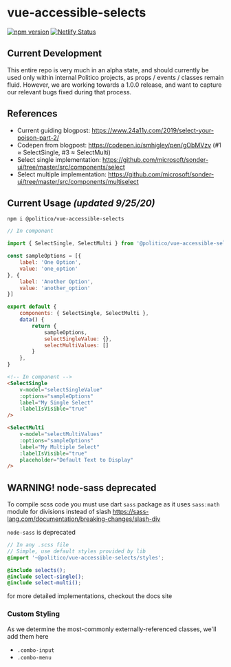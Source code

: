 # vue-accessible-selects

[![npm version](https://badge.fury.io/js/%40politico%2Fvue-accessible-selects.svg)](https://badge.fury.io/js/%40politico%2Fvue-accessible-selects)
[![Netlify Status](https://api.netlify.com/api/v1/badges/dd8c8636-2b7a-4984-a031-712b57d9bfba/deploy-status)](https://app.netlify.com/sites/vue-accessible-selects/deploys)

## Current Development

This entire repo is very much in an alpha state, and should currently be used only within internal Politico projects, as props / events / classes remain fluid. However, we are working towards a 1.0.0 release, and want to capture our relevant bugs fixed during that process.

## References

* Current guiding blogpost: https://www.24a11y.com/2019/select-your-poison-part-2/
* Codepen from blogpost: https://codepen.io/smhigley/pen/gObMVzv (#1 ≈ SelectSingle, #3 ≈ SelectMulti)
* Select single implementation: https://github.com/microsoft/sonder-ui/tree/master/src/components/select
* Select multiple implementation: https://github.com/microsoft/sonder-ui/tree/master/src/components/multiselect

## Current Usage *(updated 9/25/20)*

```shell
npm i @politico/vue-accessible-selects
```

```javascript
// In component

import { SelectSingle, SelectMulti } from '@politico/vue-accessible-selects'

const sampleOptions = [{
	label: 'One Option',
	value: 'one_option'
}, {
	label: 'Another Option',
	value: 'another_option'
}]

export default {
	components: { SelectSingle, SelectMulti },
	data() {
		return {
			sampleOptions,
			selectSingleValue: {},
			selectMultiValues: []
		}
	},
}

```

```html
<!-- In component -->
<SelectSingle
	v-model="selectSingleValue"
	:options="sampleOptions"
	label="My Single Select"
	:labelIsVisible="true"
/>

<SelectMulti
	v-model="selectMultiValues"
	:options="sampleOptions"
	label="My Multiple Select"
	:labelIsVisible="true"
	placeholder="Default Text to Display"
/>
```
## WARNING! node-sass deprecated
To compile scss code you must use dart `sass` package  as it uses `sass:math` module for divisions instead of slash https://sass-lang.com/documentation/breaking-changes/slash-div

`node-sass` is deprecated
```scss
// In any .scss file
// Simple, use default styles provided by lib
@import '~@politico/vue-accessible-selects/styles';

@include selects();
@include select-single();
@include select-multi();
```

for more detailed implementations, checkout the docs site

### Custom Styling

As we determine the most-commonly externally-referenced classes, we'll add them here

* `.combo-input`
* `.combo-menu`
